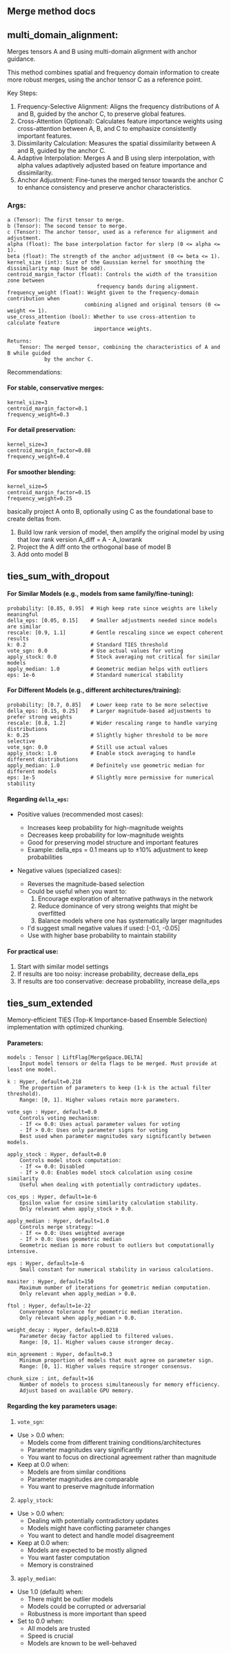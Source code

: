 ## Merge method docs

## multi_domain_alignment:
Merges tensors A and B using multi-domain alignment with anchor guidance.

This method combines spatial and frequency domain information to create more 
robust merges, using the anchor tensor C as a reference point. 

Key Steps:
1. Frequency-Selective Alignment: Aligns the frequency distributions of A and B, guided
   by the anchor C, to preserve global features.
2. Cross-Attention (Optional): Calculates feature importance weights using 
   cross-attention between A, B, and C to emphasize consistently important features.
3. Dissimilarity Calculation: Measures the spatial dissimilarity between A and B, 
   guided by the anchor C.
4. Adaptive Interpolation: Merges A and B using slerp interpolation, with alpha values
   adaptively adjusted based on feature importance and dissimilarity.
5. Anchor Adjustment: Fine-tunes the merged tensor towards the anchor C to enhance 
   consistency and preserve anchor characteristics.

### Args:
    a (Tensor): The first tensor to merge.
    b (Tensor): The second tensor to merge.
    c (Tensor): The anchor tensor, used as a reference for alignment and adjustment.
    alpha (float): The base interpolation factor for slerp (0 <= alpha <= 1).
    beta (float): The strength of the anchor adjustment (0 <= beta <= 1).
    kernel_size (int): Size of the Gaussian kernel for smoothing the dissimilarity map (must be odd).
    centroid_margin_factor (float): Controls the width of the transition zone between 
                                 frequency bands during alignment.
    frequency_weight (float): Weight given to the frequency-domain contribution when 
                             combining aligned and original tensors (0 <= weight <= 1).
    use_cross_attention (bool): Whether to use cross-attention to calculate feature 
                                importance weights.

    Returns:
        Tensor: The merged tensor, combining the characteristics of A and B while guided
                by the anchor C.

Recommendations:

#### For stable, conservative merges:
    kernel_size=3
    centroid_margin_factor=0.1
    frequency_weight=0.3

#### For detail preservation:
    kernel_size=3
    centroid_margin_factor=0.08
    frequency_weight=0.4

#### For smoother blending:
    kernel_size=5
    centroid_margin_factor=0.15
    frequency_weight=0.25

basically project A onto B, optionally using C as the foundational base to create deltas from.

1. Build low rank version of model, then amplify the original model by using that low rank version A_diff = A - A_lowrank
2. Project the A diff onto the orthogonal base of model B
3. Add onto model B


## ties_sum_with_dropout

#### For Similar Models (e.g., models from same family/fine-tuning):
    probability: [0.85, 0.95]  # High keep rate since weights are likely meaningful
    della_eps: [0.05, 0.15]    # Smaller adjustments needed since models are similar
    rescale: [0.9, 1.1]        # Gentle rescaling since we expect coherent results
    k: 0.2                     # Standard TIES threshold
    vote_sgn: 0.0              # Use actual values for voting
    apply_stock: 0.0           # Stock averaging not critical for similar models
    apply_median: 1.0          # Geometric median helps with outliers
    eps: 1e-6                  # Standard numerical stability

#### For Different Models (e.g., different architectures/training):
    probability: [0.7, 0.85]   # Lower keep rate to be more selective
    della_eps: [0.15, 0.25]    # Larger magnitude-based adjustments to prefer strong weights
    rescale: [0.8, 1.2]        # Wider rescaling range to handle varying distributions
    k: 0.25                    # Slightly higher threshold to be more selective
    vote_sgn: 0.0              # Still use actual values
    apply_stock: 1.0           # Enable stock averaging to handle different distributions
    apply_median: 1.0          # Definitely use geometric median for different models
    eps: 1e-5                  # Slightly more permissive for numerical stability

#### Regarding `della_eps`:
- Positive values (recommended most cases):
  - Increases keep probability for high-magnitude weights
  - Decreases keep probability for low-magnitude weights
  - Good for preserving model structure and important features
  - Example: della_eps = 0.1 means up to ±10% adjustment to keep probabilities


- Negative values (specialized cases):
  - Reverses the magnitude-based selection
  - Could be useful when you want to:
    1. Encourage exploration of alternative pathways in the network
    2. Reduce dominance of very strong weights that might be overfitted
    3. Balance models where one has systematically larger magnitudes
  - I'd suggest small negative values if used: [-0.1, -0.05]
  - Use with higher base probability to maintain stability

#### For practical use:
1. Start with similar model settings
2. If results are too noisy: increase probability, decrease della_eps
3. If results are too conservative: decrease probability, increase della_eps

## ties_sum_extended
Memory-efficient TIES (Top-K Importance-based Ensemble Selection) implementation with optimized chunking.

#### Parameters:

    models : Tensor | LiftFlag[MergeSpace.DELTA]
        Input model tensors or delta flags to be merged. Must provide at least one model.
    
    k : Hyper, default=0.218
        The proportion of parameters to keep (1-k is the actual filter threshold).
        Range: [0, 1]. Higher values retain more parameters.
    
    vote_sgn : Hyper, default=0.0
        Controls voting mechanism:
        - If <= 0.0: Uses actual parameter values for voting
        - If > 0.0: Uses only parameter signs for voting
        Best used when parameter magnitudes vary significantly between models.
    
    apply_stock : Hyper, default=0.0
        Controls model stock computation:
        - If <= 0.0: Disabled
        - If > 0.0: Enables model stock calculation using cosine similarity
        Useful when dealing with potentially contradictory updates.
    
    cos_eps : Hyper, default=1e-6
        Epsilon value for cosine similarity calculation stability.
        Only relevant when apply_stock > 0.0.
    
    apply_median : Hyper, default=1.0
        Controls merge strategy:
        - If <= 0.0: Uses weighted average
        - If > 0.0: Uses geometric median
        Geometric median is more robust to outliers but computationally intensive.
    
    eps : Hyper, default=1e-6
        Small constant for numerical stability in various calculations.
    
    maxiter : Hyper, default=150
        Maximum number of iterations for geometric median computation.
        Only relevant when apply_median > 0.0.
    
    ftol : Hyper, default=1e-22
        Convergence tolerance for geometric median iteration.
        Only relevant when apply_median > 0.0.
    
    weight_decay : Hyper, default=0.0218
        Parameter decay factor applied to filtered values.
        Range: [0, 1]. Higher values cause stronger decay.
    
    min_agreement : Hyper, default=0.3
        Minimum proportion of models that must agree on parameter sign.
        Range: [0, 1]. Higher values require stronger consensus.
    
    chunk_size : int, default=16
        Number of models to process simultaneously for memory efficiency.
        Adjust based on available GPU memory.

#### Regarding the key parameters usage:

1. `vote_sgn`:
- Use > 0.0 when:
  - Models come from different training conditions/architectures
  - Parameter magnitudes vary significantly
  - You want to focus on directional agreement rather than magnitude
- Keep at 0.0 when:
  - Models are from similar conditions
  - Parameter magnitudes are comparable
  - You want to preserve magnitude information

2. `apply_stock`:
- Use > 0.0 when:
  - Dealing with potentially contradictory updates
  - Models might have conflicting parameter changes
  - You want to detect and handle model disagreement
- Keep at 0.0 when:
  - Models are expected to be mostly aligned
  - You want faster computation
  - Memory is constrained

3. `apply_median`:
- Use 1.0 (default) when:
  - There might be outlier models
  - Models could be corrupted or adversarial
  - Robustness is more important than speed
- Set to 0.0 when:
  - All models are trusted
  - Speed is crucial
  - Models are known to be well-behaved